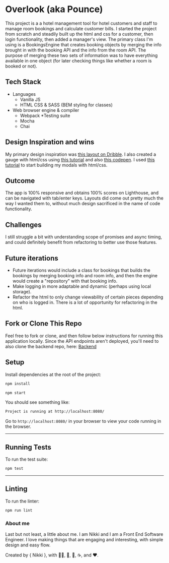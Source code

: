 # Overlook (aka Pounce)

This project is a a hotel management tool for hotel customers and staff to manage room bookings and calculate customer bills. 
I started the project from scratch and steadily built up the html and css for a customer, then login functionality, then added 
a manager's view. The primary class I'm using is a BookingsEngine that creates booking objects by merging the info brought in 
with the booking API and the info from the room API. The purpose of merging these two sets of information was to have everything 
available in one object (for later checking things like whether a room is booked or not). 

## Tech Stack
* Languages
  * Vanilla JS
  * HTML
CSS & SASS (BEM styling for classes)
* Web browser engine & compiler
  * Webpack
*Testing suite
  * Mocha
  * Chai

## Design Inspiration and wins
My primary design inspiration was [this layout on Dribble](https://dribbble.com/shots/2829139-Atlas-hotel-dashboard/attachments/581022?mode=media). 
I also created a gauge with html/css using [this tutorial](https://www.youtube.com/watch?v=FnUkVcQ_3CQ) and also [this codepen](https://codepen.io/andygongea/pen/LyVwEP). 
I used [this tutorial](https://www.youtube.com/watch?v=6ophW7Ask_0) to start building my modals with html/css.

## Outcome

The app is 100% responsive and obtains 100% scores on Lighthouse, and can be navigated with tab/enter keys. Layouts did come out 
pretty much the way I wanted them to, without much design sacrificed in the name of code functionality.

## Challenges

I still struggle a bit with understanding scope of promises and async timing, and could definitely benefit from refactoring to better use those features.

## Future iterations

 * Future iterations would include a class for bookings that builds the bookings by merging booking info and room info, and then the engine would 
create a "repository" with that booking info. 
 * Make logging in more adaptable and dynamic (perhaps using local storage). 
 * Refactor the html to only change viewability of certain pieces depending on who is logged in. There is a 
lot of opportunity for refactoring in the html.

## Fork or Clone This Repo

Feel free to fork or clone, and then follow below instructions for running this application locally. Since the API endpoints aren't 
deployed, you'll need to also clone the backend repo, here:  [Backend](https://github.com/turingschool-examples/overlook-api)

## Setup

Install dependencies at the root of the project:

```bash
npm install
```

```bash
npm start
```

You should see something like:

```bash
Project is running at http://localhost:8080/
```

Go to `http://localhost:8080/` in your browser to view your code running in the browser.

---

## Running Tests

To run the test suite:

```bash
npm test
```

---

## Linting 

To run the linter:
```bash
npm run lint
```


### About me
Last but not least, a little about me. I am Nikki and I am a Front End Software Engineer. I love making things that are
engaging and interesting, with simple design and easy flow.


Created by { Nikki }, with 🏳️‍🌈, 🧠,  🍩, ☕, and ❤️.

